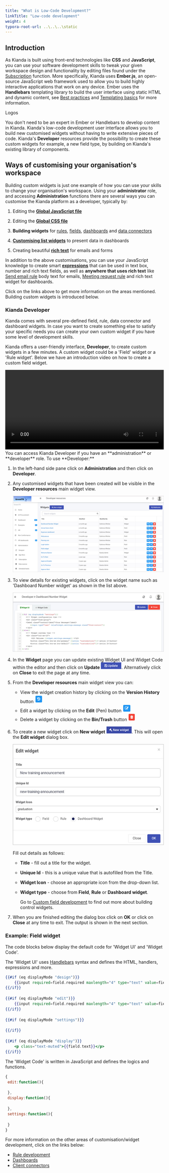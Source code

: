 ```yaml
---
title: "What is Low-Code Development?"
linkTitle: "Low-code development"
weight: 4
typora-root-url: ..\..\..\static
---
```


## Introduction ##

As Kianda is built using front-end technologies like **CSS** and **JavaScript**, you can use your software development skills to tweak your given workspace design and functionality by editing files found under the [Subscription](/docs/platform/administration/subscription/) function. More specifically, Kianda uses **Ember.js**, an open-source JavaScript web framework used to allow you to build highly interactive applications that work on any device. Ember uses the **Handlebars** templating library to build the user interface using static HTML and dynamic content, see [Best practices](/docs/low-code/best-practices/) and [Templating basics](/docs/low-code/templating-basics/) for more information.

Logos

You don't need to be an expert in Ember or Handlebars to develop content in Kianda. Kianda's low-code development user interface allows you to build new customised widgets without having to write extensive pieces of code. Kianda's **Developer** resources provide the possibility to create these custom widgets for example, a new field type, by building on Kianda's existing library of components. 

## Ways of customising your organisation's workspace

Building custom widgets is just one example of how you can use your skills to change your organisation's workspace. Using your **administrator** role, and accessing **Administration** functions there are several ways you can customise the Kianda platform as a developer, typically by:

1. Editing the [**Global JavaScript file**](/docs/low-code/global-javascript-file/)

2. Editing the [**Global CSS file**](/docs/low-code/global-css/)

3. **Building widgets** for [rules](/docs/low-code/rule-widget/), [fields](/docs/low-code/field-widget/), [dashboards](/docs/low-code/dashboard-widget/) and [data connectors](/docs/low-code/client-connector/)

4. [**Customising list widgets**](/docs/low-code/list-widget-template/) to present data in dashboards

5. Creating beautiful [**rich text**](/docs/low-code/global-css/#process-and-dashboard-specific-css) for emails and forms

In addition to the above customisations, you can use your JavaScript knowledge to create smart [**expressions**](/docs/low-code/javascript-expressions/) that can be used in text box, number and rich text fields, as well as **anywhere that uses rich text** like [Send email rule](/docs/platform/rules/communications/send-email/) body text for emails, [Meeting request rule](/docs/platform/rules/communications/meeting-request/) and rich text widget for dashboards. 

Click on the links above to get more information on the areas mentioned. Building custom widgets is introduced below.



### Kianda Developer

Kianda comes with several pre-defined field, rule, data connector and dashboard widgets. In case you want to create something else to satisfy your specific needs you can create your own custom widget if you have some level of development skills.

Kianda offers a user-friendly interface, **Developer**, to create custom widgets in a few minutes. A custom widget could be a 'Field' widget or a 'Rule widget'. Below we have an introduction video on how to create a custom field widget.

<video width="100%" style="width:100%" controls>
    <source src="/videos/Creating a widget.mp4">
    Your browser does not support the video tag.
    </source>
</video>
You can access Kianda Developer if you have an **administration** or **developer** role. To use **Developer:**

1. In the left-hand side pane click on **Administration** and then click on **Developer**.

2. Any customised widgets that have been created will be visible in the **Developer resources** main widget view. 

   ![Developer view](/images/developer-view.jpg)

3. To view details for existing widgets, click on the widget name such as 'Dashboard Number widget' as shown in the list above.

   ![Widget example](/images/widget-example.jpg)

4. In the **Widget** page you can update existing Widget UI and Widget Code within the editor and then click on **Update** ![Update button](/images/update-button.jpg). Alternatively click on **Close** to exit the page at any time.

5. From the **Developer resources** main widget view you can:

   - View the widget creation history by clicking on the **Version History** button ![Version History button](/images/widget-version-history.jpg)
   - Edit a widget by clicking on the **Edit** (Pen) button  ![Edit widget button](/images/widget-edit.jpg)
   - Delete a widget by clicking on the **Bin/Trash** button  ![Delete widget button](/images/widget-delete.jpg)

6. To create a new widget click on **New widget** ![New widget button](/images/new-widget-button.jpg). This will open the **Edit widget** dialog box.

   ![Edit widget example](/images/edit-widget-page.jpg)

   Fill out details as follows:

	- **Title** - fill out a title for the widget.

   - **Unique Id** - this is a unique value that is autofilled from the Title.

   - **Widget Icon** - choose an appropriate icon from the drop-down list.

   - **Widget type** - choose from **Field**, **Rule** or **Dashboard widget**.

     Go to [Custom field development](/docs/low-code/field-widget/) to find out more about building control widgets.

7. When you are finished editing the dialog box click on **OK** or click on **Close** at any time to exit. The output is shown in the next section.


### Example: Field widget

The code blocks below display the default code for 'Widget UI' and 'Widget Code'.

The 'Widget UI' uses [Handlebars](/docs/low-code/templating-basics/) syntax and defines the HTML, handlers, expressions and more.

```handlebars
{{#if (eq displayMode "design")}}
	{{input required=field.required maxlength="4" type="text" value=field.text class="form-control"}}
{{/if}}

{{#if (eq displayMode "edit")}}
	{{input required=field.required maxlength="4" type="text" value=field.text class="form-control"}}
{{/if}}

{{#if (eq displayMode "settings")}}
	
{{/if}}

{{#if (eq displayMode "display")}}
	<p class="text-muted">{{field.text}}</p>
{{/if}}
```



The 'Widget Code' is written in JavaScript and defines the logics and functions.

```javascript
{
 edit:function(){
 
 },
 display:function(){
 
 },
 settings:function(){
 
 }
}
```



For more information on the other areas of customisation/widget development, click on the links below:

- [Rule development](/docs/low-code/rule-widget/)
- [Dashboards](/docs/low-code/dashboard-widget/)
- [Client connectors](/docs/low-code/client-connector/)
